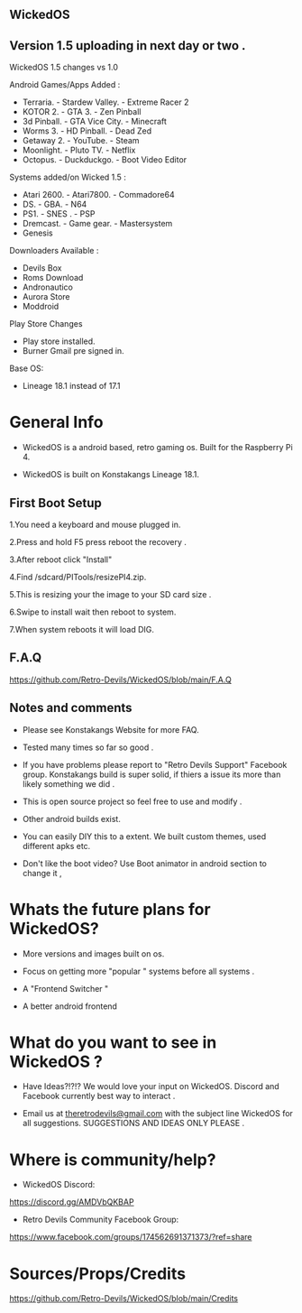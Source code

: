 
## WickedOS 

## Version 1.5 uploading in next day or two . 

WickedOS 1.5 changes vs 1.0

Android Games/Apps Added :
- Terraria.        - Stardew Valley.        - Extreme Racer 2
- KOTOR 2.         - GTA 3.                 - Zen Pinball
- 3d Pinball.      - GTA Vice City.         - Minecraft 
- Worms 3.         - HD Pinball.            - Dead Zed
- Getaway 2.       - YouTube.               - Steam 
- Moonlight.       - Pluto TV.              - Netflix 
- Octopus.         - Duckduckgo.            - Boot Video Editor 

Systems added/on Wicked 1.5 :
- Atari 2600.        - Atari7800.             - Commadore64
- DS.                - GBA.                   - N64
- PS1.               - SNES .                 - PSP
- Dremcast.          - Game gear.             - Mastersystem
- Genesis 

Downloaders Available :
- Devils Box 
- Roms Download 
- Andronautico 
- Aurora Store 
- Moddroid

Play Store Changes 
- Play store installed.
- Burner Gmail pre signed in.
 
Base OS:
- Lineage 18.1 instead of 17.1

# General Info 

- WickedOS is a android based, retro gaming os. Built for the Raspberry Pi 4.

- WickedOS is built on Konstakangs Lineage 18.1.
  
## First Boot Setup 

1.You need a keyboard and mouse plugged in.

2.Press and hold F5 press reboot the recovery .

3.After reboot click "Install"

4.Find /sdcard/PITools/resizePI4.zip.

5.This is resizing your the image to your SD card size . 

6.Swipe to install wait then reboot to system.

7.When system reboots it will load DIG.

## F.A.Q

https://github.com/Retro-Devils/WickedOS/blob/main/F.A.Q

## Notes and comments 

- Please see Konstakangs Website for more FAQ.

- Tested many times so far so good . 

- If you have problems please report to "Retro Devils Support" Facebook group. Konstakangs build is super solid, if thiers a issue its more than likely something we did .

- This is open source project so feel free to use and modify .

- Other android builds exist.

- You can easily DIY this to a extent. We built custom themes, used different apks etc. 

- Don't like the boot video? Use Boot animator in android section to change it , 


# Whats the future plans for WickedOS?

- More versions and images built on os. 

- Focus on getting more  "popular " systems before all systems .

- A "Frontend Switcher "

- A better android frontend


# What do you want to see in WickedOS ?

- Have Ideas?!?!? We would love your input on WickedOS.  Discord and Facebook currently best way to interact .

- Email us at theretrodevils@gmail.com with the subject line WickedOS for all suggestions. SUGGESTIONS AND IDEAS ONLY PLEASE . 


# Where is community/help? 

- WickedOS Discord:

https://discord.gg/AMDVbQKBAP 

- Retro Devils Community Facebook Group: 

https://www.facebook.com/groups/174562691371373/?ref=share


# Sources/Props/Credits

https://github.com/Retro-Devils/WickedOS/blob/main/Credits
